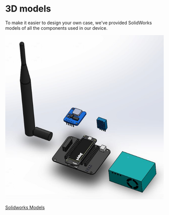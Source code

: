 # 3D models

To make it easier to design your own case, we've provided SolidWorks models of all the components used in our device.

![](/assets/solidworks/cad-pic.jpg)


[Solidworks Models](/assets/solidworks/solidworks-models-2.zip)
